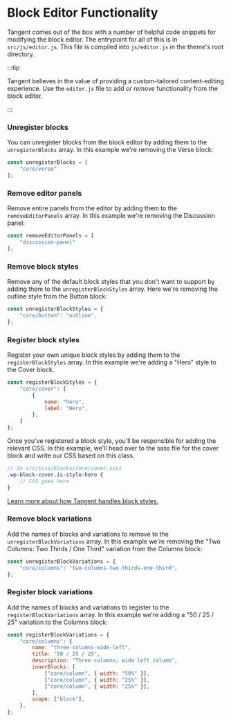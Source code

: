 # Block Editor Functionality

Tangent comes out of the box with a number of helpful code snippets for modifying the block editor. The entrypoint for all of this is in `src/js/editor.js`. This file is compiled into `js/editor.js` in the theme's root directory.

:::tip

Tangent believes in the value of providing a custom-tailored content-editing experience. Use the `editor.js` file to add _or remove_ functionality from the block editor.

:::

### Unregister blocks

You can unregister blocks from the block editor by adding them to the `unregisterBlocks` array. In this example we're removing the Verse block:

```js
const unregisterBlocks = [
	"core/verse"
];
```


### Remove editor panels

Remove entire panels from the editor by adding them to the `removeEditorPanels` array. In this example we're removing the Discussion panel:

```js
const removeEditorPanels = [
	"discussion-panel"
];
```

### Remove block styles

Remove any of the default block styles that you don't want to support by adding them to the `unregisterBlockStyles` array. Here we're removing the outline style from the Button block:

```js
const unregisterBlockStyles = {
	"core/button": "outline",
};
```

### Register block styles
Register your own unique block styles by adding them to the `registerBlockStyles` array. In this example we're adding a "Hero" style to the Cover block.

```js
const registerBlockStyles = {
	"core/cover": [
		{
			name: "hero",
			label: "Hero",
		},
	]
};
```

Once you've registered a block style, you'll be responsible for adding the relevant CSS. In this example, we'll head over to the sass file for the cover block and write our CSS based on this class.

```scss
// In src/scss/blocks/core/cover.scss
.wp-block-cover.is-style-hero {
	// CSS goes here
}
```

[Learn more about how Tangent handles block styles.](/scss/architecture)


### Remove block variations
Add the names of blocks and variations to remove to the `unregisterBlockVariations` array. In this example we're removing the "Two Columns: Two Thirds / One Third" variation from the Columns block:

```js
const unregisterBlockVariations = {
	"core/columns": "two-columns-two-thirds-one-third",
};
```

### Register block variations
Add the names of blocks and variations to register to the `registerBlockVariations` array. In this example we're adding a "50 / 25 / 25" variation to the Columns block:

```js
const registerBlockVariations = {
	"core/columns": {
		name: "three-columns-wide-left",
		title: "50 / 25 / 25",
		description: "Three columns; wide left column",
		innerBlocks: [
			["core/column", { width: "50%" }],
			["core/column", { width: "25%" }],
			["core/column", { width: "25%" }],
		],
		scope: ["block"],
	},
};
```
